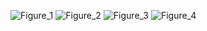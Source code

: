 ![Figure_1](https://github.com/user-attachments/assets/65d33e39-c74c-46f5-a787-bc18d511399d)
![Figure_2](https://github.com/user-attachments/assets/a19d4262-26f7-4c0f-bf7b-e6fb642e0070)
![Figure_3](https://github.com/user-attachments/assets/79f990bb-af1c-4e9e-b49c-f6393aae1784)
![Figure_4](https://github.com/user-attachments/assets/99a4c5dd-1efa-47ba-98db-f05b277186c5)
